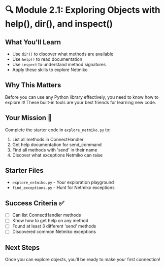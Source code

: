 # 🔍 Module 2.1: Exploring Objects with help(), dir(), and inspect()

## What You'll Learn

- Use `dir()` to discover what methods are available
- Use `help()` to read documentation 
- Use `inspect` to understand method signatures
- Apply these skills to explore Netmiko

## Why This Matters

Before you can use any Python library effectively, you need to know how to explore it! These built-in tools are your best friends for learning new code.

## Your Mission 🎯

Complete the starter code in `explore_netmiko.py` to:

1. List all methods in ConnectHandler
2. Get help documentation for send_command
3. Find all methods with 'send' in their name
4. Discover what exceptions Netmiko can raise

## Starter Files

- `explore_netmiko.py` - Your exploration playground
- `find_exceptions.py` - Hunt for Netmiko exceptions

## Success Criteria ✅

- [ ] Can list ConnectHandler methods
- [ ] Know how to get help on any method
- [ ] Found at least 3 different 'send' methods
- [ ] Discovered common Netmiko exceptions

## Next Steps

Once you can explore objects, you'll be ready to make your first connection!
